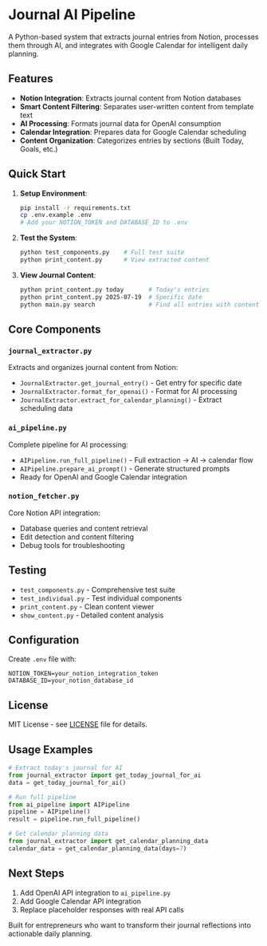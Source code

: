 # Journal AI Pipeline

A Python-based system that extracts journal entries from Notion, processes them through AI, and integrates with Google Calendar for intelligent daily planning.

## Features

- **Notion Integration**: Extracts journal content from Notion databases
- **Smart Content Filtering**: Separates user-written content from template text
- **AI Processing**: Formats journal data for OpenAI consumption
- **Calendar Integration**: Prepares data for Google Calendar scheduling
- **Content Organization**: Categorizes entries by sections (Built Today, Goals, etc.)

## Quick Start

1. **Setup Environment**:
   ```bash
   pip install -r requirements.txt
   cp .env.example .env
   # Add your NOTION_TOKEN and DATABASE_ID to .env
   ```

2. **Test the System**:
   ```bash
   python test_components.py    # Full test suite
   python print_content.py      # View extracted content
   ```

3. **View Journal Content**:
   ```bash
   python print_content.py today       # Today's entries
   python print_content.py 2025-07-19  # Specific date
   python main.py search               # Find all entries with content
   ```

## Core Components

### `journal_extractor.py`
Extracts and organizes journal content from Notion:
- `JournalExtractor.get_journal_entry()` - Get entry for specific date
- `JournalExtractor.format_for_openai()` - Format for AI processing
- `JournalExtractor.extract_for_calendar_planning()` - Extract scheduling data

### `ai_pipeline.py`
Complete pipeline for AI processing:
- `AIPipeline.run_full_pipeline()` - Full extraction → AI → calendar flow
- `AIPipeline.prepare_ai_prompt()` - Generate structured prompts
- Ready for OpenAI and Google Calendar integration

### `notion_fetcher.py`
Core Notion API integration:
- Database queries and content retrieval
- Edit detection and content filtering
- Debug tools for troubleshooting

## Testing

- `test_components.py` - Comprehensive test suite
- `test_individual.py` - Test individual components
- `print_content.py` - Clean content viewer
- `show_content.py` - Detailed content analysis

## Configuration

Create `.env` file with:
```
NOTION_TOKEN=your_notion_integration_token
DATABASE_ID=your_notion_database_id
```

## License

MIT License - see [LICENSE](LICENSE) file for details.

## Usage Examples

```python
# Extract today's journal for AI
from journal_extractor import get_today_journal_for_ai
data = get_today_journal_for_ai()

# Run full pipeline
from ai_pipeline import AIPipeline
pipeline = AIPipeline()
result = pipeline.run_full_pipeline()

# Get calendar planning data
from journal_extractor import get_calendar_planning_data
calendar_data = get_calendar_planning_data(days=7)
```

## Next Steps

1. Add OpenAI API integration to `ai_pipeline.py`
2. Add Google Calendar API integration
3. Replace placeholder responses with real API calls

Built for entrepreneurs who want to transform their journal reflections into actionable daily planning.
